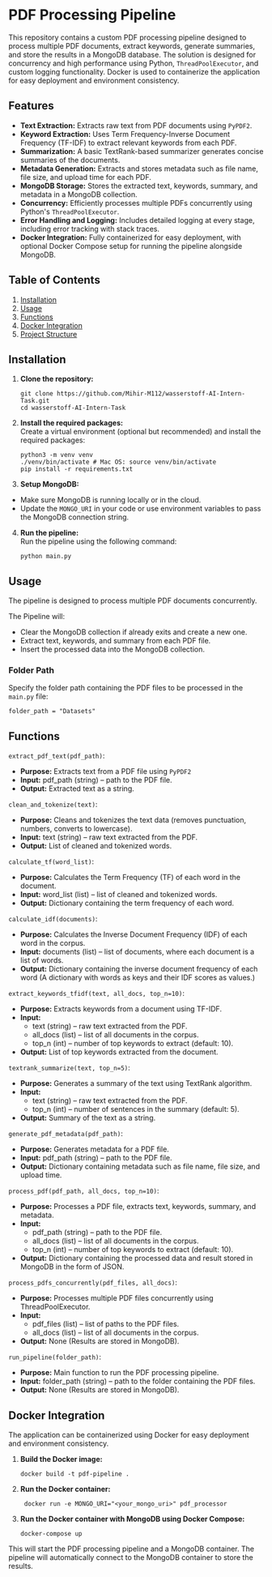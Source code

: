 # PDF Processing Pipeline

This repository contains a custom PDF processing pipeline designed to process multiple PDF documents, extract keywords, generate summaries, and store the results in a MongoDB database. The solution is designed for concurrency and high performance using Python, `ThreadPoolExecutor`, and custom logging functionality. Docker is used to containerize the application for easy deployment and environment consistency.

## Features

- **Text Extraction:** Extracts raw text from PDF documents using `PyPDF2`.
- **Keyword Extraction:** Uses Term Frequency-Inverse Document Frequency (TF-IDF) to extract relevant keywords from each PDF.
- **Summarization:** A basic TextRank-based summarizer generates concise summaries of the documents.
- **Metadata Generation:** Extracts and stores metadata such as file name, file size, and upload time for each PDF.
- **MongoDB Storage:** Stores the extracted text, keywords, summary, and metadata in a MongoDB collection.
- **Concurrency:** Efficiently processes multiple PDFs concurrently using Python's `ThreadPoolExecutor`.
- **Error Handling and Logging:** Includes detailed logging at every stage, including error tracking with stack traces.
- **Docker Integration:** Fully containerized for easy deployment, with optional Docker Compose setup for running the pipeline alongside MongoDB.

## Table of Contents

1. [Installation](#installation)
2. [Usage](#usage)
3. [Functions](#functions)
4. [Docker Integration](#docker-integration)
5. [Project Structure](#project-structure)

## Installation

1. **Clone the repository:**
   ```
   git clone https://github.com/Mihir-M112/wasserstoff-AI-Intern-Task.git
   cd wasserstoff-AI-Intern-Task
   ```


2. **Install the required packages:**  
Create a virtual environment (optional but recommended) and install the required packages:
   ```
   python3 -m venv venv
   ./venv/bin/activate # Mac OS: source venv/bin/activate
   pip install -r requirements.txt
   ```

3. **Setup MongoDB:**  

- Make sure MongoDB is running locally or in the cloud.
- Update the `MONGO_URI` in your code or use environment variables to pass the MongoDB connection string.

4. **Run the pipeline:**  
   Run the pipeline using the following command:
   ```
   python main.py
   ```

## Usage

The pipeline is designed to process multiple PDF documents concurrently.

The Pipeline will:
- Clear the MongoDB collection if already exits and create a new one.
- Extract text, keywords, and summary from each PDF file.
- Insert the processed data into the MongoDB collection.

### Folder Path
Specify the folder path containing the PDF files to be processed in the `main.py` file:
```
folder_path = "Datasets"
```

## Functions
`extract_pdf_text(pdf_path)`:
- **Purpose:** Extracts text from a PDF file using `PyPDF2`
- **Input:** pdf_path (string) – path to the PDF file.
- **Output:** Extracted text as a string.

`clean_and_tokenize(text)`:
- **Purpose:** Cleans and tokenizes the text data (removes punctuation, numbers, converts to lowercase).
- **Input:** text (string) – raw text extracted from the PDF.
- **Output:** List of cleaned and tokenized words.

`calculate_tf(word_list)`:
- **Purpose:** Calculates the Term Frequency (TF) of each word in the document.
- **Input:** word_list (list) – list of cleaned and tokenized words.
- **Output:** Dictionary containing the term frequency of each word.

`calculate_idf(documents)`:
- **Purpose:** Calculates the Inverse Document Frequency (IDF) of each word in the corpus.
- **Input:** documents (list) – list of documents, where each document is a list of words.
- **Output:** Dictionary containing the inverse document frequency of each word (A dictionary with words as keys and their IDF scores as values.)

`extract_keywords_tfidf(text, all_docs, top_n=10)`:
- **Purpose:** Extracts keywords from a document using TF-IDF.
- **Input:**
  - text (string) – raw text extracted from the PDF.
  - all_docs (list) – list of all documents in the corpus.
  - top_n (int) – number of top keywords to extract (default: 10).
- **Output:** List of top keywords extracted from the document.

`textrank_summarize(text, top_n=5)`:
- **Purpose:** Generates a summary of the text using TextRank algorithm.
- **Input:**
  - text (string) – raw text extracted from the PDF.
  - top_n (int) – number of sentences in the summary (default: 5).
- **Output:** Summary of the text as a string.

`generate_pdf_metadata(pdf_path)`:
- **Purpose:** Generates metadata for a PDF file.
- **Input:** pdf_path (string) – path to the PDF file.
- **Output:** Dictionary containing metadata such as file name, file size, and upload time.

`process_pdf(pdf_path, all_docs, top_n=10)`:
- **Purpose:** Processes a PDF file, extracts text, keywords, summary, and metadata.
- **Input:**
  - pdf_path (string) – path to the PDF file.
  - all_docs (list) – list of all documents in the corpus.
  - top_n (int) – number of top keywords to extract (default: 10).
- **Output:** Dictionary containing the processed data and result stored in MongoDB in the form of JSON.

`process_pdfs_concurrently(pdf_files, all_docs)`:
- **Purpose:** Processes multiple PDF files concurrently using ThreadPoolExecutor.
- **Input:**
  - pdf_files (list) – list of paths to the PDF files.
  - all_docs (list) – list of all documents in the corpus.
- **Output:** None (Results are stored in MongoDB).

`run_pipeline(folder_path)`:
- **Purpose:** Main function to run the PDF processing pipeline.
- **Input:** folder_path (string) – path to the folder containing the PDF files.
- **Output:** None (Results are stored in MongoDB).

## Docker Integration

The application can be containerized using Docker for easy deployment and environment consistency.

1. **Build the Docker image:**
   ```
   docker build -t pdf-pipeline .
   ```
2. **Run the Docker container:**
   ```
    docker run -e MONGO_URI="<your_mongo_uri>" pdf_processor

    ```
3. **Run the Docker container with MongoDB using Docker Compose:**
    ```
    docker-compose up
    ```
  
This will start the PDF processing pipeline and a MongoDB container. The pipeline will automatically connect to the MongoDB container to store the results.
